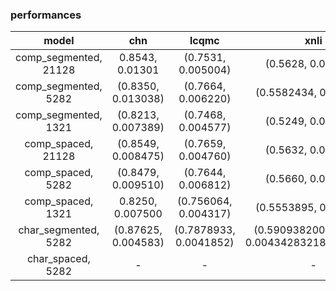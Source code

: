 ### performances

| model | chn | lcqmc |  xnli   |   nlpcc_dbqa  |   book_review     |   shopping    |  weibo    | law_qa  |
| :----: | :----: | :----: |  :----: |   :----: |    :----: |   :----:   |   :----: |  :----: |
| comp_segmented, 21128	     |    0.8543, 0.01301       |    (0.7531, 0.005004)     |   (0.5628, 0.011163)     |  (0.556114, 0.009482)   |   (0.7763875, 0.00141283)   |    (0.919080, 0.0032560)    |  (0.970950, 0.00054999)  |   (0.850536, 0.002830)   |
| comp_segmented, 5282	     |     (0.8350, 0.013038)      |   (0.7664, 0.006220)      |   (0.5582434, 0.006536)   |   (0.57602, 0.00751)    |    (0.766699, 0.0058847)    |   (0.916559, 0.003792)    |   (0.96933, 0.0016781)   |    (0.8553016, 0.0024266)   |
| comp_segmented, 1321	     |     (0.8213, 0.007389)      |   (0.7468, 0.004577)     |   (0.5249, 0.008236)    |    (0.578464, 0.009185)   |    (0.759259, 0.0032982)     |     (0.90399, 0.00482046)      |     (0.9602899, 0.0059646)     |    (0.856348, 0.0026622)   |
|  comp_spaced, 21128       |     (0.8549, 0.008475)      |   (0.7659, 0.004760)    |   (0.5632, 0.005602)    |   (0.561314, 0.01116)  |  (0.776990, 0.0035761)  | (0.91777, 0.00260616)    |    (0.967450, 0.0035126)    | (0.8564584, 0.0010361)    |    
|  comp_spaced, 5282       |    (0.8479, 0.009510)       |   (0.7644, 0.006812)    |   (0.5660, 0.005889)   |   (0.576532, 0.008498)   |   (0.7702, 0.003099)   |(0.913550, 0.00540208)  |   (0.9663299, 0.0019344)   | (0.857725, 0.00470817)    |     
|  comp_spaced, 1321       |    0.8250,  0.007500      |   (0.756064, 0.004317)    |  (0.5553895, 0.000698)    |   (0.596060, 0.012279)    |  (0.75514, 0.00646949)  | (0.9083399, 0.0038582)    |   (0.9670799, 0.0040933)   |  (0.853043, 0.00136723)   |      
|  char_segmented, 5282       |      (0.87625, 0.004583)     |   (0.7878933, 0.0041852)  |    (0.5909382000000001, 0.0043428321818831635)  |   (0.620227238816998, 0.011546686317612926)   |  (0.7853, 0.002000)  |    (0.9224625, 0.002232116428414979)    |    (0.883033, 0.0009637)    |   (0.855825, 0.00234099)   |  
|  char_spaced, 5282       |   -  |  -  |   -   |   -  |  -  |     -   |   -   |    -  |   - |   